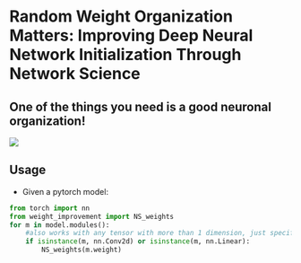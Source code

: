 # Random Weight Organization Matters: Improving Deep Neural Network Initialization Through Network Science

## One of the things you need is a good neuronal organization!

![](https://github.com/scabini/network_science_weights/blob/main/rewiring_video.gif)



## Usage

- Given a pytorch model:

```python
from torch import nn
from weight_improvement import NS_weights
for m in model.modules():
    #also works with any tensor with more than 1 dimension, just specify it here
    if isinstance(m, nn.Conv2d) or isinstance(m, nn.Linear):
        NS_weights(m.weight)
```

